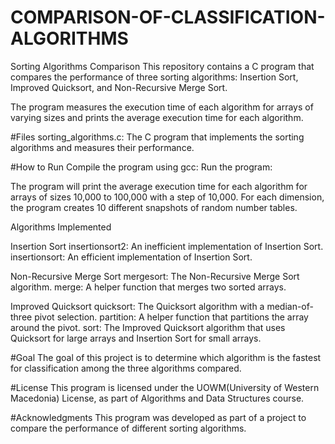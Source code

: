 # COMPARISON-OF-CLASSIFICATION-ALGORITHMS 

Sorting Algorithms Comparison
This repository contains a C program that compares the performance of three sorting algorithms: 
Insertion Sort, Improved Quicksort, and Non-Recursive Merge Sort. 

The program measures the execution time of each algorithm for arrays of varying sizes and prints the average execution time for each algorithm.

#Files
sorting_algorithms.c: The C program that implements the sorting algorithms and measures their performance.

#How to Run
Compile the program using gcc:
Run the program:

The program will print the average execution time for each algorithm for arrays of sizes 10,000 to 100,000 with a step of 10,000.
For each dimension, the program creates 10 different snapshots of random number tables.

Algorithms Implemented

Insertion Sort
insertionsort2: An inefficient implementation of Insertion Sort.
insertionsort: An efficient implementation of Insertion Sort.

Non-Recursive Merge Sort
mergesort: The Non-Recursive Merge Sort algorithm.
merge: A helper function that merges two sorted arrays.

Improved Quicksort
quicksort: The Quicksort algorithm with a median-of-three pivot selection.
partition: A helper function that partitions the array around the pivot.
sort: The Improved Quicksort algorithm that uses Quicksort for large arrays and Insertion Sort for small arrays.

#Goal
The goal of this project is to determine which algorithm is the fastest for classification among the three algorithms compared.

#License
This program is licensed under the UOWM(University of Western Macedonia) License, as part of Algorithms and Data Structures course.

#Acknowledgments
This program was developed as part of a project to compare the performance of different sorting algorithms.




